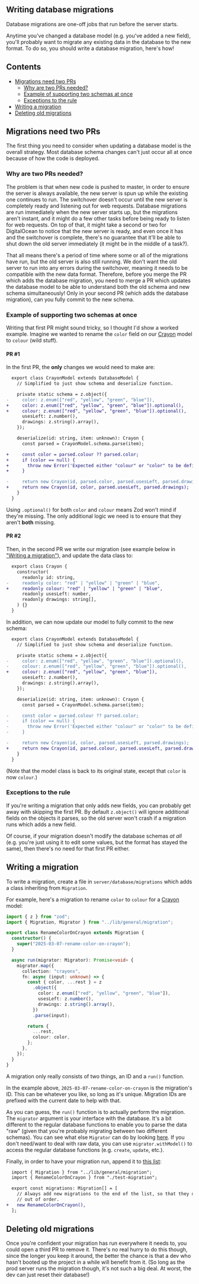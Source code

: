 ## Writing database migrations <!-- omit in toc -->

Database migrations are one-off jobs that run before the server starts.

Anytime you've changed a database model (e.g. you've added a new field), you'll probably want to migrate any existing data in the database to the new format. To do so, you should write a database migration, here's how!

<!-- Table of contents created using "Markdown All in One" VSCode extension. -->
<!-- Command palette: "> Markdown All in One: Update Table of Contents" -->

## Contents <!-- omit in toc -->

- [Migrations need two PRs](#migrations-need-two-prs)
  - [Why are two PRs needed?](#why-are-two-prs-needed)
  - [Example of supporting two schemas at once](#example-of-supporting-two-schemas-at-once)
  - [Exceptions to the rule](#exceptions-to-the-rule)
- [Writing a migration](#writing-a-migration)
- [Deleting old migrations](#deleting-old-migrations)

## Migrations need two PRs

The first thing you need to consider when updating a database model is the overall strategy. Most database schema changes can't just occur all at once because of how the code is deployed.

### Why are two PRs needed?

The problem is that when new code is pushed to master, in order to ensure the server is always available, the new server is spun up while the existing one continues to run. The switchover doesn't occur until the new server is completely ready and listening out for web requests. Database migrations are run immediately when the new server starts up, but the migrations aren't instant, and it might do a few other tasks before being ready to listen for web requests. On top of that, it might take a second or two for DigitalOcean to notice that the new server is ready, and even once it has and the switchover is complete, there's no guarantee that it'll be able to shut down the old server immediately (it might be in the middle of a task?).

That all means there's a period of time where some or all of the migrations have run, but the old server is also still running. We don't want the old server to run into any errors during the switchover, meaning it needs to be compatible with the new data format. Therefore, before you merge the PR which adds the database migration, you need to merge a PR which updates the database model to be able to understand both the old schema and new schema simultaneously! Only in your second PR (which adds the database migration), can you fully commit to the new schema.

### Example of supporting two schemas at once

Writing that first PR might sound tricky, so I thought I'd show a worked example. Imagine we wanted to rename the `color` field on our [Crayon](https://github.com/dan-schel/train-disruptions/blob/5939e09bd65870c3bbed072d0bf77e5f551dea73/server/database/models/crayons.ts) model to `colour` (wild stuff).

#### PR #1 <!-- omit in toc -->

In the first PR, the **only** changes we would need to make are:

```diff
  export class CrayonModel extends DatabaseModel {
    // Simplified to just show schema and deserialize function.

    private static schema = z.object({
-     color: z.enum(["red", "yellow", "green", "blue"]),
+     color: z.enum(["red", "yellow", "green", "blue"]).optional(),
+     colour: z.enum(["red", "yellow", "green", "blue"]).optional(),
      usesLeft: z.number(),
      drawings: z.string().array(),
    });

    deserialize(id: string, item: unknown): Crayon {
      const parsed = CrayonModel.schema.parse(item);

+     const color = parsed.colour ?? parsed.color;
+     if (color == null) {
+       throw new Error('Expected either "colour" or "color" to be defined.');
+     }

-     return new Crayon(id, parsed.color, parsed.usesLeft, parsed.drawings);
+     return new Crayon(id, color, parsed.usesLeft, parsed.drawings);
    }
  }
```

Using `.optional()` for both `color` and `colour` means Zod won't mind if they're missing. The only additional logic we need is to ensure that they aren't **both** missing.

#### PR #2 <!-- omit in toc -->

Then, in the second PR we write our migration (see example below in ["Writing a migration"](#writing-a-migration)), and update the data class to:

```diff
  export class Crayon {
    constructor(
      readonly id: string,
-     readonly color: "red" | "yellow" | "green" | "blue",
+     readonly colour: "red" | "yellow" | "green" | "blue",
      readonly usesLeft: number,
      readonly drawings: string[],
    ) {}
  }
```

In addition, we can now update our model to fully commit to the new schema:

```diff
  export class CrayonModel extends DatabaseModel {
    // Simplified to just show schema and deserialize function.

    private static schema = z.object({
-     color: z.enum(["red", "yellow", "green", "blue"]).optional(),
-     colour: z.enum(["red", "yellow", "green", "blue"]).optional(),
+     colour: z.enum(["red", "yellow", "green", "blue"]),
      usesLeft: z.number(),
      drawings: z.string().array(),
    });

    deserialize(id: string, item: unknown): Crayon {
      const parsed = CrayonModel.schema.parse(item);

-     const color = parsed.colour ?? parsed.color;
-     if (color == null) {
-       throw new Error('Expected either "colour" or "color" to be defined.');
-     }

-     return new Crayon(id, color, parsed.usesLeft, parsed.drawings);
+     return new Crayon(id, parsed.colour, parsed.usesLeft, parsed.drawings);
    }
  }
```

(Note that the model class is back to its original state, except that `color` is now `colour`.)

### Exceptions to the rule

If you're writing a migration that only adds new fields, you can probably get away with skipping the first PR. By default `z.object()` will ignore additional fields on the objects it parses, so the old server won't crash if a migration runs which adds a new field.

Of course, if your migration doesn't modify the database schemas _at all_ (e.g. you're just using it to edit some values, but the format has stayed the same), then there's no need for that first PR either.

## Writing a migration

To write a migration, create a file in `server/database/migrations` which adds a class inheriting from `Migration`.

For example, here's a migration to rename `color` to `colour` for a [Crayon](https://github.com/dan-schel/train-disruptions/blob/5939e09bd65870c3bbed072d0bf77e5f551dea73/server/database/models/crayons.ts) model:

```ts
import { z } from "zod";
import { Migration, Migrator } from "../lib/general/migration";

export class RenameColorOnCrayon extends Migration {
  constructor() {
    super("2025-03-07-rename-color-on-crayon");
  }

  async run(migrator: Migrator): Promise<void> {
    migrator.map({
      collection: "crayons",
      fn: async (input: unknown) => {
        const { color, ...rest } = z
          .object({
            color: z.enum(["red", "yellow", "green", "blue"]),
            usesLeft: z.number(),
            drawings: z.string().array(),
          })
          .parse(input);

        return {
          ...rest,
          colour: color,
        };
      },
    });
  }
}
```

A migration only really consists of two things, an ID and a `run()` function.

In the example above, `2025-03-07-rename-color-on-crayon` is the migration's ID. This can be whatever you like, so long as it's unique. Migration IDs are prefixed with the current date to help with that.

As you can guess, the `run()` function is to actually perform the migration. The `migrator` argument is your interface with the database. It's a bit different to the regular database functions to enable you to parse the data "raw" (given that you're probably migrating between two different schemas). You can see what else `Migrator` can do by looking [here](../../server/database/lib/general/migration.ts). If you don't need/want to deal with raw data, you can use `migrator.withModel()` to access the regular database functions (e.g. `create`, `update`, etc.).

Finally, in order to have your migration run, append it to [this list](../../server/database/migrations/migrations.ts):

```diff
  import { Migration } from "../lib/general/migration";
  import { RenameColorOnCrayon } from "./test-migration";

  export const migrations: Migration[] = [
    // Always add new migrations to the end of the list, so that they don't run
    // out of order.
+   new RenameColorOnCrayon(),
  ];
```

## Deleting old migrations

Once you're confident your migration has run everywhere it needs to, you could open a third PR to remove it. There's no real hurry to do this though, since the longer you keep it around, the better the chance is that a dev who hasn't booted up the project in a while will benefit from it. (So long as the prod server runs the migration though, it's not such a big deal. At worst, the dev can just reset their database!)
